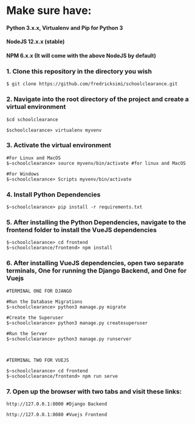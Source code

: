 # Make sure have:
#### Python 3.x.x, Virtualenv and Pip for Python 3
#### NodeJS 12.x.x (stable)
#### NPM 6.x.x (It will come with the above NodeJS by default)
### 1. Clone this repository in the directory you wish

    $ git clone https://github.com/fredricksimi/schoolclearance.git

### 2. Navigate into the root directory of the project and create a virtual environment

    $cd schoolclearance

    $schoolclearance> virtualenv myvenv 

### 3. Activate the virtual environment
    #For Linux and MacOS
    $~schoolclearance> source myvenv/bin/activate #for linux and MacOS

    #For Windows
    $~schoolclearance> Scripts myvenv/bin/activate

### 4. Install Python Dependencies
    $~schoolclearance> pip install -r requirements.txt

### 5. After installing the Python Dependencies, navigate to the frontend folder to install the VueJS dependencies

    $~schoolclearance> cd frontend
    $~schoolclearance/frontend> npm install

### 6. After installing VueJS dependencies, open two separate terminals, One for running the Django Backend, and One for Vuejs
    #TERMINAL ONE FOR DJANGO

    #Run the Database Migrations
    $~schoolclearance> python3 manage.py migrate

    #Create the Superuser
    $~schoolclearance> python3 manage.py createsuperuser

    #Run the Server
    $~schoolclearance> python3 manage.py runserver



    #TERMINAL TWO FOR VUEJS

    $~schoolclearance> cd frontend
    $~schoolclearance/frontend> npm run serve

### 7. Open up the browser with two tabs and visit these links:
    http://127.0.0.1:8000 #Django Backend

    http://127.0.0.1:8080 #Vuejs Frontend
